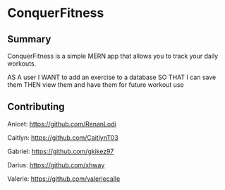 # ConquerFitness

## Summary

ConquerFitness is a simple MERN app that allows you to track your daily workouts.

AS A user
I WANT to add an exercise to a database
SO THAT I can save them 
THEN view them and have them for future workout use


## Contributing
 
Anicet: https://github.com/RenanLodi

Caitlyn: https://github.com/CaitlynT03

Gabriel: https://github.com/gkikez97

Darius: https://github.com/xhway

Valerie: https://github.com/valeriecalle
